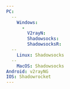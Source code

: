 ```yaml
---
PC:
  --
    Windows: 
      - 
        V2rayN: 
        Shadowsocks: 
        ShadowsocksR: 
  --
    Linux: Shadowsocks
  -- 
    MacOS: Shadowsocks
Android: v2rayNG  
IOS: Shadowrocket  
---
```


